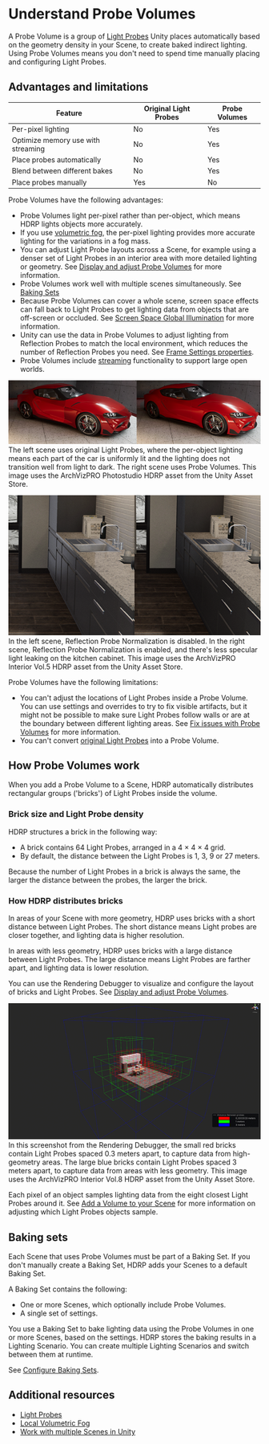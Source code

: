# Understand Probe Volumes

A Probe Volume is a group of [Light Probes](https://docs.unity3d.com/Manual/LightProbes.html) Unity places automatically based on the geometry density in your Scene, to create baked indirect lighting. Using Probe Volumes means you don't need to spend time manually placing and configuring Light Probes.

## Advantages and limitations

| **Feature** | **Original Light Probes** | **Probe Volumes** |
|---|---|---|
| Per-pixel lighting | No  | Yes  |
| Optimize memory use with streaming | No | Yes |
| Place probes automatically | No | Yes  |
| Blend between different bakes | No | Yes |
| Place probes manually |  Yes  | No |

Probe Volumes have the following advantages:

- Probe Volumes light per-pixel rather than per-object, which means HDRP lights objects more accurately.
- If you use [volumetric fog](Local-Volumetric-Fog.md), the per-pixel lighting provides more accurate lighting for the variations in a fog mass.
- You can adjust Light Probe layouts across a Scene, for example using a denser set of Light Probes in an interior area with more detailed lighting or geometry. See [Display and adjust Probe Volumes](probevolumes-showandadjust.md) for more information.
- Probe Volumes work well with multiple scenes simultaneously. See [Baking Sets](probevolumes-concept.md#baking-sets)
- Because Probe Volumes can cover a whole scene, screen space effects can fall back to Light Probes to get lighting data from objects that are off-screen or occluded. See [Screen Space Global Illumination](Override-Screen-Space-GI.md) for more information.
- Unity can use the data in Probe Volumes to adjust lighting from Reflection Probes to match the local environment, which reduces the number of Reflection Probes you need. See [Frame Settings properties](Frame-Settings.md#cameralighting).
- Probe Volumes include [streaming](probevolumes-streaming.md) functionality to support large open worlds.

![](Images/probevolumes-per-pixel.png)<br/>
The left scene uses original Light Probes, where the per-object lighting means each part of the car is uniformly lit and the lighting does not transition well from light to dark. The right scene uses Probe Volumes. This image uses the ArchVizPRO Photostudio HDRP asset from the Unity Asset Store.

![](Images/probevolumes-reflection-probe-normalization.png)<br/>
In the left scene, Reflection Probe Normalization is disabled. In the right scene, Reflection Probe Normalization is enabled, and there's less specular light leaking on the kitchen cabinet. This image uses the ArchVizPRO Interior Vol.5 HDRP asset from the Unity Asset Store.

Probe Volumes have the following limitations:

- You can't adjust the locations of Light Probes inside a Probe Volume. You can use settings and overrides to try to fix visible artifacts, but it might not be possible to make sure Light Probes follow walls or are at the boundary between different lighting areas. See [Fix issues with Probe Volumes](probevolumes-fixissues.md) for more information.
- You can't convert [original Light Probes](https://docs.unity3d.com/Manual/LightProbes.html) into a Probe Volume.

## How Probe Volumes work

When you add a Probe Volume to a Scene, HDRP automatically distributes rectangular groups ('bricks') of Light Probes inside the volume.

<a name="bricks"></a>
### Brick size and Light Probe density

HDRP structures a brick in the following way:

- A brick contains 64 Light Probes, arranged in a 4 × 4 × 4 grid.
- By default, the distance between the Light Probes is 1, 3, 9 or 27 meters.

Because the number of Light Probes in a brick is always the same, the larger the distance between the probes, the larger the brick.

### How HDRP distributes bricks

In areas of your Scene with more geometry, HDRP uses bricks with a short distance between Light Probes. The short distance means Light probes are closer together, and lighting data is higher resolution.

In areas with less geometry, HDRP uses bricks with a large distance between Light Probes. The large distance means Light Probes are farther apart, and lighting data is lower resolution.

You can use the Rendering Debugger to visualize and configure the layout of bricks and Light Probes. See [Display and adjust Probe Volumes](probevolumes-showandadjust.md).

![](Images/probevolumes-debug-displayprobebricks2.PNG)<br/>
In this screenshot from the Rendering Debugger, the small red bricks contain Light Probes spaced 0.3 meters apart, to capture data from high-geometry areas. The large blue bricks contain Light Probes spaced 3 meters apart, to capture data from areas with less geometry. This image uses the ArchVizPRO Interior Vol.8 HDRP asset from the Unity Asset Store.

Each pixel of an object samples lighting data from the eight closest Light Probes around it. See [Add a Volume to your Scene](probevolumes-fixissues.md#volume) for more information on adjusting which Light Probes objects sample.

<a name="baking-sets"></a>
## Baking sets

Each Scene that uses Probe Volumes must be part of a Baking Set. If you don't manually create a Baking Set, HDRP adds your Scenes to a default Baking Set. 

A Baking Set contains the following:

- One or more Scenes, which optionally include Probe Volumes.
- A single set of settings.

You use a Baking Set to bake lighting data using the Probe Volumes in one or more Scenes, based on the settings. HDRP stores the baking results in a Lighting Scenario. You can create multiple Lighting Scenarios and switch between them at runtime.

See [Configure Baking Sets](probevolumes-use.md#configure-baking-sets).

## Additional resources

* [Light Probes](https://docs.unity3d.com/Manual/LightProbes.html)
* [Local Volumetric Fog](Local-Volumetric-Fog.md)
* [Work with multiple Scenes in Unity](https://docs.unity3d.com/Documentation/Manual/MultiSceneEditing.html)
